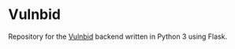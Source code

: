 # Vulnbid

Repository for the [Vulnbid](http://vulnbid.com/) backend written in Python 3 using Flask.
